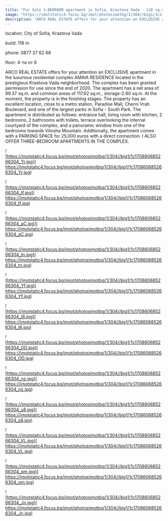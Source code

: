 ```yaml
---
title: "For Sale 3-BEDROOM apartment in Sofia, Krastova Vada - 118 sq.m / 291597 EUR :: imot.bg Advertisement"
image: "https://imotstatic4.focus.bg/imot/photosimotbg/1/304//big1/1c170860685266304_l0.jpg"
description: "ARCO REAL ESTATE offers for your attention an EXCLUSIVE apartment in the luxurious residential complex AMAIA RESIDENCE located in the prestigious Krastova Vada neighborhood. The complex has been granted permission for use since the end of 2020. The apartment has a net area of 99.37 sq.m. and common areas of 117.62 sq.m., storage-2.80 sq.m. At the moment, the property is in the finishing stages. The property has an excellent location, close to a metro station, Paradise Mall, Cherni Vrah Boulevard, and one of the largest parks in Sofia - South Park. The apartment is distributed as follows: entrance hall, living room with kitchen, 2 bedrooms, 2 bathrooms with toilets, terrace overlooking the internal courtyard of the complex, and a panoramic window from one of the bedrooms towards Vitosha Mountain. Additionally, the apartment comes with a PARKING SPACE for 25,000 euros with a direct connection. I ALSO OFFER THREE-BEDROOM APARTMENTS IN THE COMPLEX."
---
```


location: City of Sofia, Krastova Vada

build: 118 m

phone: 0877 27 62 68

floor: 4-ти от 6

ARCO REAL ESTATE offers for your attention an EXCLUSIVE apartment in the luxurious residential complex AMAIA RESIDENCE located in the prestigious Krastova Vada neighborhood. The complex has been granted permission for use since the end of 2020. The apartment has a net area of 99.37 sq.m. and common areas of 117.62 sq.m., storage-2.80 sq.m. At the moment, the property is in the finishing stages. The property has an excellent location, close to a metro station, Paradise Mall, Cherni Vrah Boulevard, and one of the largest parks in Sofia - South Park. The apartment is distributed as follows: entrance hall, living room with kitchen, 2 bedrooms, 2 bathrooms with toilets, terrace overlooking the internal courtyard of the complex, and a panoramic window from one of the bedrooms towards Vitosha Mountain. Additionally, the apartment comes with a PARKING SPACE for 25,000 euros with a direct connection. I ALSO OFFER THREE-BEDROOM APARTMENTS IN THE COMPLEX.


![https://imotstatic4.focus.bg/imot/photosimotbg/1/304//big1/1c170860685266304_Yr.jpg]( https://imotstatic4.focus.bg/imot/photosimotbg/1/304//big1/1c170860685266304_Yr.jpg)


![https://imotstatic4.focus.bg/imot/photosimotbg/1/304//big1/1c170860685266304_tf.jpg]( https://imotstatic4.focus.bg/imot/photosimotbg/1/304//big1/1c170860685266304_tf.jpg)


![https://imotstatic4.focus.bg/imot/photosimotbg/1/304//big1/1c170860685266304_aC.jpg]( https://imotstatic4.focus.bg/imot/photosimotbg/1/304//big1/1c170860685266304_aC.jpg)


![https://imotstatic4.focus.bg/imot/photosimotbg/1/304//big1/1c170860685266304_tn.jpg]( https://imotstatic4.focus.bg/imot/photosimotbg/1/304//big1/1c170860685266304_tn.jpg)


![https://imotstatic4.focus.bg/imot/photosimotbg/1/304//big1/1c170860685266304_Yf.jpg]( https://imotstatic4.focus.bg/imot/photosimotbg/1/304//big1/1c170860685266304_Yf.jpg)


![https://imotstatic4.focus.bg/imot/photosimotbg/1/304//big1/1c170860685266304_I6.jpg]( https://imotstatic4.focus.bg/imot/photosimotbg/1/304//big1/1c170860685266304_I6.jpg)


![https://imotstatic4.focus.bg/imot/photosimotbg/1/304//big1/1c170860685266304_OD.jpg]( https://imotstatic4.focus.bg/imot/photosimotbg/1/304//big1/1c170860685266304_OD.jpg)


![https://imotstatic4.focus.bg/imot/photosimotbg/1/304//big1/1c170860685266304_nz.jpg]( https://imotstatic4.focus.bg/imot/photosimotbg/1/304//big1/1c170860685266304_nz.jpg)


![https://imotstatic4.focus.bg/imot/photosimotbg/1/304//big1/1c170860685266304_s8.jpg]( https://imotstatic4.focus.bg/imot/photosimotbg/1/304//big1/1c170860685266304_s8.jpg)


![https://imotstatic4.focus.bg/imot/photosimotbg/1/304//big1/1c170860685266304_VL.jpg]( https://imotstatic4.focus.bg/imot/photosimotbg/1/304//big1/1c170860685266304_VL.jpg)


![https://imotstatic4.focus.bg/imot/photosimotbg/1/304//big1/1c170860685266304_qm.jpg]( https://imotstatic4.focus.bg/imot/photosimotbg/1/304//big1/1c170860685266304_qm.jpg)


![https://imotstatic4.focus.bg/imot/photosimotbg/1/304//big1/1c170860685266304_Jn.jpg]( https://imotstatic4.focus.bg/imot/photosimotbg/1/304//big1/1c170860685266304_Jn.jpg)


